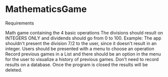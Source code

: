 # MathematicsGame

Requirements 

 Math game containing the 4 basic operations
 The divisions should result on INTEGERS ONLY and dividends should go from 0 to 100. Example: The app shouldn't present the division 7/2 to the user, since it doesn't result in an integer.
 Users should be presented with a menu to choose an operation
 Record previous games in a List and there should be an option in the menu for the user to visualize a history of previous games.
 Don't need to record results on a database. Once the program is closed the results will be deleted.
